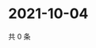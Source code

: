 # 2021-10-04

共 0 条

<!-- BEGIN WEIBO -->
<!-- 最后更新时间 Mon Oct 04 2021 22:08:01 GMT+0800 (China Standard Time) -->

<!-- END WEIBO -->
